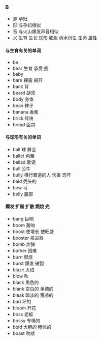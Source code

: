 

### B
- 源 孕妇
- 形  与孕妇相似
- 音 与火山爆发声音相似
- 义 生育 生长 球形 膨胀 树木衍生 生命 雄性

#### 与生育有关的单词
- be
- bear  生育 承受 熊
- baby
- bare 裸露 揭开
- back 背
- beard 胡须
- body  身体
- bean 种子
- banana 香蕉
- brick 砖块
- bread  面包 

#### 与球形有关的单词
- ball 球 舞会
- ballet  芭蕾
- ballad 歌谣
- bull 公牛
- bully 横行霸道的人  伤害  恐吓
- bald 秃头的
- bow  弓
- belly 腹部


#### 爆发 扩展 扩散 燃烧 光
- bang 巨响
- boom 轰响
- boost 使增长 使旺盛
- booster 推进器
- bomb  炸弹
- bother 困难
- burn 燃烧
- burst  爆发 破裂
- blaze  火焰
- blow 吹
- black  黑色的
- blank 空白的 单调的
- bleak 暗淡的 荒凉的
- bad  坏的
- bloom 开花
- boss 老板
- bossy  专横的
- bold 大胆的 粗体的
- boast 吹嘘 